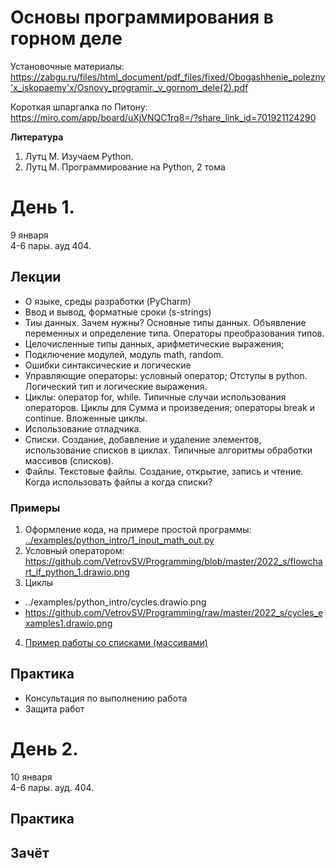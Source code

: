 # Основы программирования в горном деле

Установочные материалы:
https://zabgu.ru/files/html_document/pdf_files/fixed/Obogashhenie_polezny'x_iskopaemy'x/Osnovy_programir._v_gornom_dele(2).pdf


Короткая шпаргалка по Питону:
https://miro.com/app/board/uXjVNQC1rq8=/?share_link_id=701921124290


**Литература**
1. Лутц М. Изучаем Python.
2. Лутц М. Программирование на Python, 2 тома

# День 1. 
9 января\
4-6 пары. ауд 404.

## Лекции
- О языке, среды разработки (PyCharm)
- Ввод и вывод, форматные сроки (s-strings)
- Тиы данных. Зачем нужны? Основные типы данных. Объявление переменных и определение типа. Операторы преобразования типов.
- Целочисленные типы данных, арифметические выражения; 
- Подключение модулей, модуль math, random.
- Ошибки синтаксические и логические
- Управляющие операторы: условный оператор; Отступы в python. Логический тип и логические выражения.
- Циклы: оператор for, while. Типичные случаи использования операторов. Циклы для Сумма и произведения; операторы break и continue. Вложенные циклы.
- Использование отладчика.
- Списки. Создание, добавление и удаление элементов, использование списков в циклах. Типичные алгоритмы обработки массивов (списков).
- Файлы. Текстовые файлы. Создание, открытие, запись и чтение. Когда использовать файлы а когда списки?





### Примеры
1. Оформление кода, на примере простой программы: [../examples/python_intro/1_input_math_out.py](../examples/python_intro/1_input_math_out.py)
2. Условный оператором: https://github.com/VetrovSV/Programming/blob/master/2022_s/flowchart_if_python_1.drawio.png
3. Циклы
- ../examples/python_intro/cycles.drawio.png
- https://github.com/VetrovSV/Programming/raw/master/2022_s/cycles_examples1.drawio.png 


4. [Пример работы со списками (массивами)](../examples/python_intro/40_lists.py)



## Практика
- Консультация по выполнению работа
- Защита работ



# День 2.
10 января\
4-6 пары. ауд. 404.

## Практика
## Зачёт


